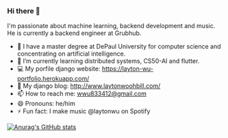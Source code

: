 ### Hi there 👋
I'm passionate about machine learning, backend development and music. He is currently a backend engineer at Grubhub.

- 🔭 I have a master degree at DePaul University for computer science and concentrating on artificial intelligence.
- 🌱 I’m currently learning distributed systems, CS50-AI and flutter. 
- 💻 My porfile django website: https://layton-wu-portfolio.herokuapp.com/
- 🌃 My django blog: http://www.laytonwoohbill.com/
- 📫 How to reach me: wwu833412@gmail.com
- 😄 Pronouns: he/him
- ⚡ Fun fact: I make music @laytonwu on Spotify 

[![Anurag's GitHub stats](https://github-readme-stats.vercel.app/api?username=LAYTONWOOHBILL&count_private=true)](https://github.com/anuraghazra/github-readme-stats)

<!--
**LAYTONWOOHBILL/LAYTONWOOHBILL** is a ✨ _special_ ✨ repository because its `README.md` (this file) appears on your GitHub profile.
-->
